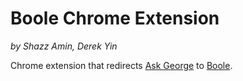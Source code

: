 Boole Chrome Extension
======================

*by Shazz Amin, Derek Yin*

Chrome extension that redirects [Ask George](https://www.student.cs.uwaterloo.ca/~se212/george/ask-george) to [Boole](http://boole.shazz.me).

